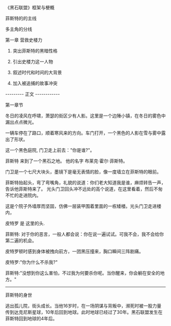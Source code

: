 《黑石联盟》框架与梗概


菲斯特的的主线

多主角的分线

第一章 营救史楼力

1. 突出菲斯特的黑暗性格

2. 引出史楼力这一人物

3. 叙述时代和时间的大背景

4. 加入被追捕的故事冲突


--------- 正文 ------------

第一章节

冬日的凌风在呼啸，萧瑟的街区少有人影。这里是一个边陲小镇，在冬日的雾色中漏出点点微光。

一辆车停在了路口，顺着寒风来的方向。车门打开，一个黑色的人影在雪与雾中露出了形状。

这一个黑色庭院, 门卫走上前去："你是谁?"。


菲斯特 来到了一个黑石之地。 他的名字 布莱克·霍尔·菲斯特。

门卫是一个七尺大块头，墨镜下是毫无表情的脸，像一度墙立在菲斯特的眼前。

菲斯特抬起头，弯了弯嘴角，礼貌的说道：你们老大知道我是谁，麻烦转告一声，告诉他菲斯特来了。
光头门卫回头冲不远处的高个说道，在这里看着，然后不匆不忙的走进院内。

这是个院子外墙厚而坚固，仿佛一层装甲围着里面的一栋矮楼。光头门卫走进楼内，


皮特罗 是 这里的头.

菲斯特: 对于你的恶言，一般人都会说：你在说一遍试试。可我不会，我不会给你第二遍的机会。

皮特罗顿时感到身体被拽向前方，一团黑压撞来，胸口瞬间三阵剧痛。

皮特罗:"你为什么不杀我?"

菲斯特:"没想到你这么害怕，不过我为何要杀你呢。当你醒来，你会躺在安全的地方。"



---------------------------

菲斯特的身世

逃出孤儿院，街头成长。当他16岁时，在一场阴谋与背叛中，濒死时被一股力量传到达克尼斯星球，10年后回到地球。此时地球已经过了30年。黑石联盟发生在菲斯特回到地球的4年后。












